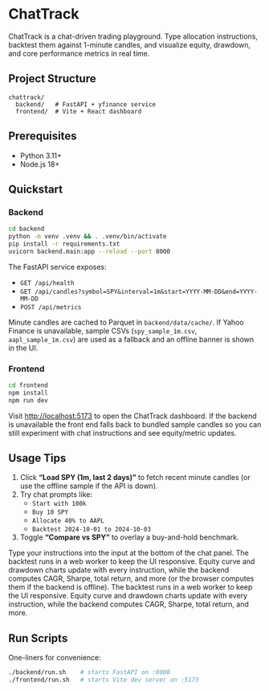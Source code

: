# ChatTrack

ChatTrack is a chat-driven trading playground. Type allocation instructions, backtest them against 1-minute candles, and visualize equity, drawdown, and core performance metrics in real time.

## Project Structure

```
chattrack/
  backend/   # FastAPI + yfinance service
  frontend/  # Vite + React dashboard
```

## Prerequisites

- Python 3.11+
- Node.js 18+

## Quickstart

### Backend

```bash
cd backend
python -m venv .venv && . .venv/bin/activate
pip install -r requirements.txt
uvicorn backend.main:app --reload --port 8000
```

The FastAPI service exposes:
- `GET /api/health`
- `GET /api/candles?symbol=SPY&interval=1m&start=YYYY-MM-DD&end=YYYY-MM-DD`
- `POST /api/metrics`

Minute candles are cached to Parquet in `backend/data/cache/`. If Yahoo Finance is unavailable, sample CSVs (`spy_sample_1m.csv`, `aapl_sample_1m.csv`) are used as a fallback and an offline banner is shown in the UI.

### Frontend

```bash
cd frontend
npm install
npm run dev
```

Visit [http://localhost:5173](http://localhost:5173) to open the ChatTrack dashboard. If the backend is unavailable the front end
falls back to bundled sample candles so you can still experiment with chat instructions and see equity/metric updates.

## Usage Tips

1. Click **“Load SPY (1m, last 2 days)”** to fetch recent minute candles (or use the offline sample if the API is down).
2. Try chat prompts like:
   - `Start with 100k`
   - `Buy 10 SPY`
   - `Allocate 40% to AAPL`
   - `Backtest 2024-10-01 to 2024-10-03`
3. Toggle **“Compare vs SPY”** to overlay a buy-and-hold benchmark.

Type your instructions into the input at the bottom of the chat panel. The backtest runs in a web worker to keep the UI responsive. Equity curve and drawdown charts update with every instruction, while the backend computes CAGR, Sharpe, total return, and more (or the browser computes them if the backend is offline).
The backtest runs in a web worker to keep the UI responsive. Equity curve and drawdown charts update with every instruction, while the backend computes CAGR, Sharpe, total return, and more.

## Run Scripts

One-liners for convenience:

```bash
./backend/run.sh    # starts FastAPI on :8000
./frontend/run.sh   # starts Vite dev server on :5173
```
